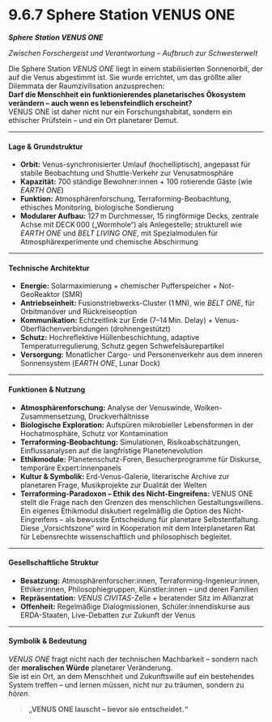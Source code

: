 # 9.6.7 Sphere Station VENUS ONE

_**Sphere Station VENUS ONE**_

_Zwischen Forschergeist und Verantwortung – Aufbruch zur Schwesterwelt_

Die Sphere Station _VENUS ONE_ liegt in einem stabilisierten Sonnenorbit, der auf die Venus abgestimmt ist. Sie wurde errichtet, um das größte aller Dilemmata der Raumzivilisation anzusprechen:\
**Darf die Menschheit ein funktionierendes planetarisches Ökosystem verändern – auch wenn es lebensfeindlich erscheint?**\
VENUS ONE ist daher nicht nur ein Forschungshabitat, sondern ein ethischer Prüfstein – und ein Ort planetarer Demut.

***

#### Lage & Grundstruktur

* **Orbit:** Venus-synchronisierter Umlauf (hochelliptisch), angepasst für stabile Beobachtung und Shuttle-Verkehr zur Venusatmosphäre
* **Kapazität:** 700 ständige Bewohner:innen + 100 rotierende Gäste (wie _EARTH ONE_)
* **Funktion:** Atmosphärenforschung, Terraforming-Beobachtung, ethisches Monitoring, biologische Sondierung
* **Modularer Aufbau:** 127 m Durchmesser, 15 ringförmige Decks, zentrale Achse mit DECK 000 („Wormhole“) als Anlegestelle; strukturell wie _EARTH ONE_ und _BELT LIVING ONE_, mit Spezialmodulen für Atmosphärexperimente und chemische Abschirmung

***

#### Technische Architektur

* **Energie:** Solarmaximierung + chemischer Pufferspeicher + Not-GeoReaktor (SMR)
* **Antriebseinheit:** Fusionstriebwerks-Cluster (1 MN), wie _BELT ONE_, für Orbitmanöver und Rückreiseoption
* **Kommunikation:** Echtzeitlink zur Erde (7–14 Min. Delay) + Venus-Oberflächenverbindungen (drohnengestützt)
* **Schutz:** Hochreflektive Hüllenbeschichtung, adaptive Temperaturregulierung, Schutz gegen Schwefelsäurepartikel
* **Versorgung:** Monatlicher Cargo- und Personenverkehr aus dem inneren Sonnensystem (_EARTH ONE_, Lunar Dock)

***

#### Funktionen & Nutzung

* **Atmosphärenforschung:** Analyse der Venuswinde, Wolken-Zusammensetzung, Druckverhältnisse
* **Biologische Exploration:** Aufspüren mikrobieller Lebensformen in der Hochatmosphäre, Schutz vor Kontamination
* **Terraforming-Beobachtung:** Simulationen, Risikoabschätzungen, Einflussanalysen auf die langfristige Planetenevolution
* **Ethikmodule:** Planetenschutz-Foren, Besucherprogramme für Diskurse, temporäre Expert:innenpanels
* **Kultur & Symbolik:** Erd-Venus-Galerie, literarische Archive zur planetaren Frage, Musikprojekte zur Dualität der Welten
* **Terraforming-Paradoxon – Ethik des Nicht-Eingreifens:** VENUS ONE stellt die Frage nach den Grenzen des menschlichen Gestaltungswillens. Ein eigenes Ethikmodul diskutiert regelmäßig die Option des Nicht-Eingreifens – als bewusste Entscheidung für planetare Selbstentfaltung. Diese „Vorsichtszone“ wird in Kooperation mit dem Interplanetaren Rat für Lebensrechte wissenschaftlich und philosophisch begleitet.

***

#### Gesellschaftliche Struktur

* **Besatzung:** Atmosphärenforscher:innen, Terraforming-Ingenieur:innen, Ethiker:innen, Philosophiegruppen, Künstler:innen – und deren Familien
* **Repräsentation:** _VENUS CIVITAS_-Zelle + beratender Sitz im Allianzrat
* **Offenheit:** Regelmäßige Dialogmissionen, Schüler:innendiskurse aus ERDA-Staaten, Live-Debatten zur Zukunft der Venus

***

#### Symbolik & Bedeutung

_VENUS ONE_ fragt nicht nach der technischen Machbarkeit – sondern nach der **moralischen Würde** planetarer Veränderung.\
Sie ist ein Ort, an dem Menschheit und Zukunftswille auf ein bestehendes System treffen – und lernen müssen, nicht nur zu träumen, sondern zu _hören_.

> **„VENUS ONE lauscht – bevor sie entscheidet.“**
